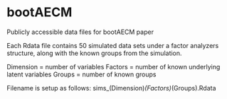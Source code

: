 # bootAECM
Publicly accessible data files for bootAECM paper

Each Rdata file contains 50 simulated data sets under a factor analyzers structure, along with the known groups from the simulation.

Dimension = number of variables
Factors = number of known underlying latent variables
Groups = number of known groups

Filename is setup as follows:
sims_(Dimension)_(Factors)_(Groups).Rdata
